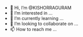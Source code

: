- 👋 Hi, I’m @KISHORRAGURAM
- 👀 I’m interested in ...
- 🌱 I’m currently learning ...
- 💞️ I’m looking to collaborate on ...
- 📫 How to reach me ...

<!---
KISHORRAGURAM/KISHORRAGURAM is a ✨ special ✨ repository because its `README.md` (this file) appears on your GitHub profile.
You can click the Preview link to take a look at your changes.
--->
